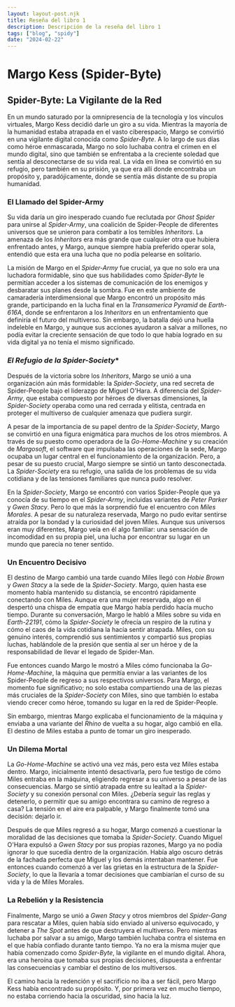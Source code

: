 ```yaml
---
layout: layout-post.njk
title: Reseña del libro 1
description: Descripción de la reseña del libro 1
tags: ["blog", "spidy"]
date: "2024-02-22"
---
```


# Margo Kess (Spider-Byte)

## **Spider-Byte: La Vigilante de la Red**  

En un mundo saturado por la omnipresencia de la tecnología y los vínculos virtuales, Margo Kess decidió darle un giro a su vida. Mientras la mayoría de la humanidad estaba atrapada en el vasto ciberespacio, Margo se convirtió en una vigilante digital conocida como *Spider-Byte*. A lo largo de sus días como héroe enmascarada, Margo no solo luchaba contra el crimen en el mundo digital, sino que también se enfrentaba a la creciente soledad que sentía al desconectarse de su vida real. La vida en línea se convirtió en su refugio, pero también en su prisión, ya que era allí donde encontraba un propósito y, paradójicamente, donde se sentía más distante de su propia humanidad.

### **El Llamado del Spider-Army**  

Su vida daría un giro inesperado cuando fue reclutada por *Ghost Spider* para unirse al *Spider-Army*, una coalición de Spider-People de diferentes universos que se unieron para combatir a los temibles *Inheritors*. La amenaza de los *Inheritors* era más grande que cualquier otra que hubiera enfrentado antes, y Margo, aunque siempre había preferido operar sola, entendió que esta era una lucha que no podía pelearse en solitario.

La misión de Margo en el *Spider-Army* fue crucial, ya que no solo era una luchadora formidable, sino que sus habilidades como *Spider-Byte* le permitían acceder a los sistemas de comunicación de los enemigos y desbaratar sus planes desde la sombra. Fue en este ambiente de camaradería interdimensional que Margo encontró un propósito más grande, participando en la lucha final en la *Transamerica Pyramid* de *Earth-616A*, donde se enfrentaron a los *Inheritors* en un enfrentamiento que definiría el futuro del multiverso. Sin embargo, la batalla dejó una huella indeleble en Margo, y aunque sus acciones ayudaron a salvar a millones, no podía evitar la creciente sensación de que todo lo que había logrado en su vida digital ya no tenía el mismo significado.

### *El Refugio de la Spider-Society**  

Después de la victoria sobre los *Inheritors*, Margo se unió a una organización aún más formidable: la *Spider-Society*, una red secreta de Spider-People bajo el liderazgo de Miguel O'Hara. A diferencia del *Spider-Army*, que estaba compuesto por héroes de diversas dimensiones, la *Spider-Society* operaba como una red cerrada y elitista, centrada en proteger el multiverso de cualquier amenaza que pudiera surgir.

A pesar de la importancia de su papel dentro de la *Spider-Society*, Margo se convirtió en una figura enigmática para muchos de los otros miembros. A través de su puesto como operadora de la *Go-Home-Machine* y su creación de *Margosoft*, el software que impulsaba las operaciones de la sede, Margo ocupaba un lugar central en el funcionamiento de la organización. Pero, a pesar de su puesto crucial, Margo siempre se sintió un tanto desconectada. La *Spider-Society* era su refugio, una salida de los problemas de su vida cotidiana y de las tensiones familiares que nunca pudo resolver.

En la *Spider-Society*, Margo se encontró con varios Spider-People que ya conocía de su tiempo en el *Spider-Army*, incluidas variantes de *Peter Parker* y *Gwen Stacy*. Pero lo que más la sorprendió fue el encuentro con *Miles Morales*. A pesar de su naturaleza reservada, Margo no pudo evitar sentirse atraída por la bondad y la curiosidad del joven Miles. Aunque sus universos eran muy diferentes, Margo veía en él algo familiar: una sensación de incomodidad en su propia piel, una lucha por encontrar su lugar en un mundo que parecía no tener sentido.

### **Un Encuentro Decisivo**  

El destino de Margo cambió una tarde cuando Miles llegó con *Hobie Brown* y *Gwen Stacy* a la sede de la *Spider-Society*. Margo, quien hasta ese momento había mantenido su distancia, se encontró rápidamente conectando con Miles. Aunque era una mujer reservada, algo en él despertó una chispa de empatía que Margo había perdido hacía mucho tiempo. Durante su conversación, Margo le habló a Miles sobre su vida en *Earth-22191*, cómo la *Spider-Society* le ofrecía un respiro de la rutina y cómo el caos de la vida cotidiana la hacía sentir atrapada. Miles, con su genuino interés, comprendió sus sentimientos y compartió sus propias luchas, hablándole de la presión que sentía al ser un héroe y de la responsabilidad de llevar el legado de Spider-Man.

Fue entonces cuando Margo le mostró a Miles cómo funcionaba la *Go-Home-Machine*, la máquina que permitía enviar a las variantes de los Spider-People de regreso a sus respectivos universos. Para Margo, el momento fue significativo; no solo estaba compartiendo una de las piezas más cruciales de la *Spider-Society* con Miles, sino que también lo estaba viendo crecer como héroe, tomando su lugar en la red de Spider-People.

Sin embargo, mientras Margo explicaba el funcionamiento de la máquina y enviaba a una variante del *Rhino* de vuelta a su hogar, algo cambió en ella. El destino de Miles estaba a punto de tomar un giro inesperado.

### **Un Dilema Mortal**  

La *Go-Home-Machine* se activó una vez más, pero esta vez Miles estaba dentro. Margo, inicialmente intentó desactivarla, pero fue testigo de cómo Miles entraba en la máquina, eligiendo regresar a su universo a pesar de las consecuencias. Margo se sintió atrapada entre su lealtad a la *Spider-Society* y su conexión personal con Miles. ¿Debería seguir las reglas y detenerlo, o permitir que su amigo encontrara su camino de regreso a casa? La tensión en el aire era palpable, y Margo finalmente tomó una decisión: dejarlo ir.

Después de que Miles regresó a su hogar, Margo comenzó a cuestionar la moralidad de las decisiones que tomaba la *Spider-Society*. Cuando Miguel O'Hara expulsó a *Gwen Stacy* por sus propias razones, Margo ya no podía ignorar lo que sucedía dentro de la organización. Había algo oscuro detrás de la fachada perfecta que Miguel y los demás intentaban mantener. Fue entonces cuando comenzó a ver las grietas en la estructura de la *Spider-Society*, lo que la llevaría a tomar decisiones que cambiarían el curso de su vida y la de Miles Morales.

### **La Rebelión y la Resistencia**  

Finalmente, Margo se unió a *Gwen Stacy* y otros miembros del *Spider-Gang* para rescatar a Miles, quien había sido enviado al universo equivocado, y detener a *The Spot* antes de que destruyera el multiverso. Pero mientras luchaba por salvar a su amigo, Margo también luchaba contra el sistema en el que había confiado durante tanto tiempo. Ya no era la misma mujer que había comenzado como *Spider-Byte*, la vigilante en el mundo digital. Ahora, era una heroína que tomaba sus propias decisiones, dispuesta a enfrentar las consecuencias y cambiar el destino de los multiversos.

El camino hacia la redención y el sacrificio no iba a ser fácil, pero Margo Kess había encontrado su propósito. Y, por primera vez en mucho tiempo, no estaba corriendo hacia la oscuridad, sino hacia la luz.